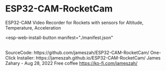 # ESP32-CAM-RocketCam
ESP32-CAM Video Recorder for Rockets with sensors for Altitude, Temperature, Acceleration





<script
  type="module"
  src="https://unpkg.com/esp-web-tools@8.0.1/dist/web/install-button.js?module"
></script>

<esp-web-install-button
  manifest="./manifest.json"
></esp-web-install-button>
     
<br>     
SourceCode: https://github.com/jameszah/ESP32-CAM-RocketCam/    
One-Click Installer: https://jameszah.github.io/ESP32-CAM-RocketCam/    
James Zahary - Aug 28, 2022    
Free coffee <a href="https://ko-fi.com/jameszah">https://ko-fi.com/jameszah/</a>


